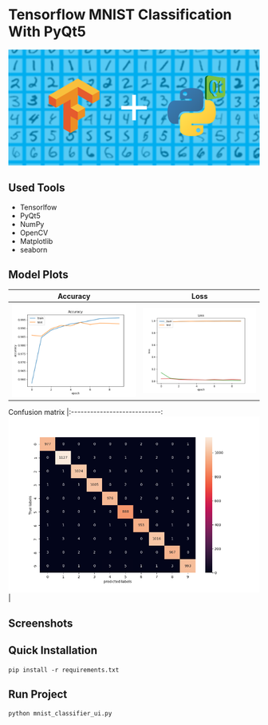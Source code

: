 # Tensorflow MNIST Classification With PyQt5
<img src="./images/banner1.png"/>

## Used Tools
- Tensorlfow
- PyQt5
- NumPy
- OpenCV
- Matplotlib
- seaborn

## Model Plots
Accuracy                   |  Loss                    
:-------------------------:|:-------------------------:
<img src="./plots/acc.png"/>  | <img src="./plots/loss.png"/>

Confusion matrix
|:----------------------------:
<img src="./plots/cm.png"/>|





## Screenshots



## Quick Installation
```
pip install -r requirements.txt
```
## Run Project
```
python mnist_classifier_ui.py
```
